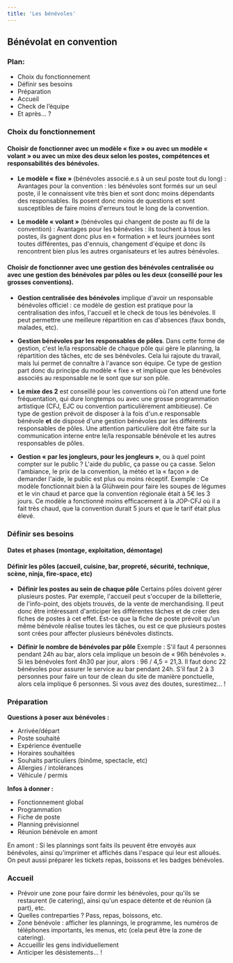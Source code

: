 ```yaml
---
title: 'Les bénévoles'
---
```


## Bénévolat en convention

### Plan:  
- Choix du fonctionnement  
- Définir ses besoins  
- Préparation  
- Accueil  
- Check de l’équipe  
- Et après… ?

### Choix du fonctionnement  

#### Choisir de fonctionner avec un modèle « fixe » ou avec un modèle « volant » ou avec un mixe des deux selon les postes, compétences et responsabilités des bénévoles.

- **Le modèle « fixe »** (bénévoles associé.e.s à un seul poste tout du long) : 
Avantages pour la convention : les bénévoles sont formés sur un seul poste, il le connaissent vite très bien et sont donc moins dépendants des responsables. Ils posent donc moins de questions et sont susceptibles de faire moins d'erreurs tout le long de la convention.

- **Le modèle « volant »** (bénévoles qui changent de poste au fil de la convention) :
Avantages pour les bénévoles : ils touchent à tous les postes, ils gagnent donc plus en « formation » et leurs journées sont toutes différentes, pas d'ennuis, changement d'équipe et donc ils rencontrent bien plus les autres organisateurs et les autres bénévoles.

#### Choisir de fonctionner avec une gestion des bénévoles centralisée ou avec une gestion des bénévoles par pôles ou les deux (conseillé pour les grosses conventions).

- **Gestion centralisée des bénévoles** implique d'avoir un responsable bénévoles officiel : ce modèle de gestion est pratique pour la centralisation des infos, l'accueil et le check de tous les bénévoles. Il peut permettre une meilleure répartition en cas d'absences (faux bonds, malades, etc).

- **Gestion bénévoles par les responsables de pôles**. Dans cette forme de gestion, c'est le/la responsable de chaque pôle qui gère le planning, la répartition des tâches, etc de ses bénévoles. Cela lui rajoute du travail, mais lui permet de connaître à l'avance son équipe. Ce type de gestion part donc du principe du modèle « fixe » et implique que les bénévoles associés au responsable ne le sont que sur son pôle.

- **Le mixe des 2** est conseillé pour les conventions où l'on attend une forte fréquentation, qui dure longtemps ou avec une grosse programmation artistique (CFJ, EJC ou convention particulièrement ambitieuse). Ce type de gestion prévoit de disposer à la fois d'un.e responsable bénévole **et** de disposé d'une gestion bénévoles par les différents responsables de pôles. Une attention particulière doit être faite sur la communication interne entre le/la responsable bénévole et les autres responsables de pôles.

- **Gestion « par les jongleurs, pour les jongleurs »**, ou à quel point compter sur le public ?
L'aide du public, ça passe ou ça casse. Selon l'ambiance, le prix de la convention, la météo et la « façon » de demander l'aide, le public est plus ou moins réceptif. Exemple : Ce modèle fonctionnait bien à la Glühwein pour faire les soupes de légumes et le vin chaud et parce que la convention régionale était à 5€ les 3 jours. Ce modèle a fonctionné moins efficacement à la JOP-CFJ où il a fait très chaud, que la convention durait 5 jours et que le tarif était plus élevé.

### Définir ses besoins

#### Dates et phases (montage, exploitation, démontage)

#### Définir les pôles (accueil, cuisine, bar, propreté, sécurité, technique, scène, ninja, fire-space, etc)

- **Définir les postes au sein de chaque pôle**
Certains pôles doivent gérer plusieurs postes. Par exemple, l'accueil peut s'occuper de la billetterie, de l'info-point, des objets trouvés, de la vente de merchandising. Il peut donc être intéressant d'anticiper les différentes tâches et de créer des fiches de postes à cet effet. Est-ce que la fiche de poste prévoit qu'un même bénévole réalise toutes les tâches, ou est ce que plusieurs postes sont crées pour affecter plusieurs bénévoles distincts.   

- **Définir le nombre de bénévoles par pôle**
Exemple : 
S'il faut 4 personnes pendant 24h au bar, alors cela implique un besoin de « 96h bénévoles ». Si les bénévoles font 4h30 par jour, alors : 96 / 4,5 = 21,3. Il faut donc 22 bénévoles pour assurer le service au bar pendant 24h.
S'il faut 2 à 3 personnes pour faire un tour de clean du site de manière ponctuelle, alors cela implique 6 personnes.
Si vous avez des doutes, surestimez… !

### Préparation

**Questions à poser aux bénévoles :**
- Arrivée/départ
- Poste souhaité
- Expérience éventuelle
- Horaires souhaitées
- Souhaits particuliers (binôme, spectacle, etc)
- Allergies / intolérances
- Véhicule / permis

**Infos à donner :**
- Fonctionnement global
- Programmation
- Fiche de poste
- Planning prévisionnel
- Réunion bénévole en amont 

En amont : Si les plannings sont faits ils peuvent être envoyés aux bénévoles, ainsi qu'imprimer et affichés dans l'espace qui leur est alloués.
On peut aussi préparer les tickets repas, boissons et les badges bénévoles.

### Accueil 

- Prévoir une zone pour faire dormir les bénévoles, pour qu'ils se restaurent (le catering), ainsi qu'un espace détente et de réunion (à part), etc.
- Quelles contreparties ? Pass, repas, boissons, etc.
- Zone bénévole : afficher les plannings, le programme, les numéros de téléphones importants, les menus, etc (cela peut être la zone de catering).
- Accueillir les gens individuellement
- Anticiper les désistements… !

